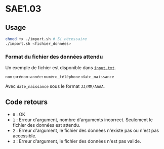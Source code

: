 # SAE1.03

## Usage

```bash
chmod +x ./import.sh # Si nécessaire
./import.sh <fichier_données>
```

### Format du fichier des données attendu

Un exemple de fichier est disponible dans [`input.txt`](./input.txt).

```plain
nom:prénom:année:numéro_téléphone:date_naissance
```

Avec `date_naissance` sous le format `JJ/MM/AAAA`.

## Code retours

- `0` : OK
- `1` : Erreur d'argument, nombre d'arguments incorrect. Seulement le fichier des données est attendu.
- `2` : Erreur d'argument, le fichier des données n'existe pas ou n'est pas accessible.
- `3` : Erreur d'argument, le fichier des données n'est pas valide.
